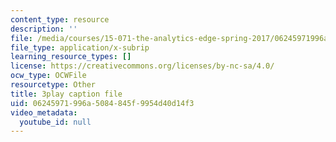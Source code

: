 ```yaml
---
content_type: resource
description: ''
file: /media/courses/15-071-the-analytics-edge-spring-2017/06245971996a5084845f9954d40d14f3_D8HcmzYnBv0.vtt
file_type: application/x-subrip
learning_resource_types: []
license: https://creativecommons.org/licenses/by-nc-sa/4.0/
ocw_type: OCWFile
resourcetype: Other
title: 3play caption file
uid: 06245971-996a-5084-845f-9954d40d14f3
video_metadata:
  youtube_id: null
---
```

